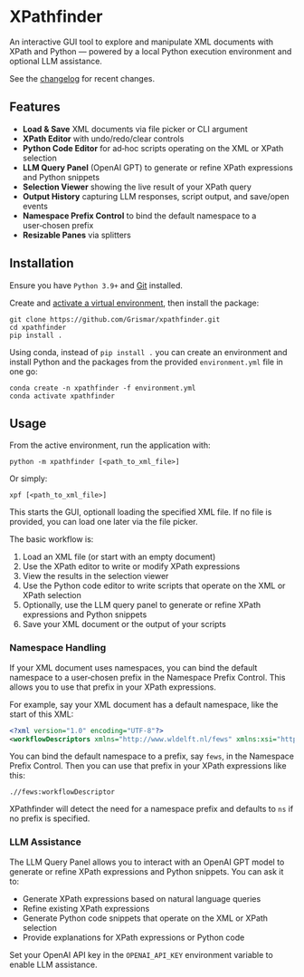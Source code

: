 # XPathfinder

An interactive GUI tool to explore and manipulate XML documents with XPath and Python — powered by a local Python execution environment and optional LLM assistance.

See the [changelog](CHANGELOG.md) for recent changes.

## Features

- **Load & Save** XML documents via file picker or CLI argument  
- **XPath Editor** with undo/redo/clear controls  
- **Python Code Editor** for ad‑hoc scripts operating on the XML or XPath selection  
- **LLM Query Panel** (OpenAI GPT) to generate or refine XPath expressions and Python snippets  
- **Selection Viewer** showing the live result of your XPath query  
- **Output History** capturing LLM responses, script output, and save/open events  
- **Namespace Prefix Control** to bind the default namespace to a user‑chosen prefix  
- **Resizable Panes** via splitters  

## Installation

Ensure you have `Python 3.9+` and [Git][git] installed.

Create and [activate a virtual environment][venv], then install the package:
```
git clone https://github.com/Grismar/xpathfinder.git
cd xpathfinder
pip install .
```

Using conda, instead of `pip install .` you can create an environment and install Python and the packages from the provided `environment.yml` file in one go:
```
conda create -n xpathfinder -f environment.yml
conda activate xpathfinder
```

## Usage
From the active environment, run the application with:
```
python -m xpathfinder [<path_to_xml_file>]
```

Or simply:
```
xpf [<path_to_xml_file>]
```

This starts the GUI, optionall loading the specified XML file. If no file is provided, you can load one later via the file picker.

The basic workflow is:
1. Load an XML file (or start with an empty document)
2. Use the XPath editor to write or modify XPath expressions
3. View the results in the selection viewer
4. Use the Python code editor to write scripts that operate on the XML or XPath selection
5. Optionally, use the LLM query panel to generate or refine XPath expressions and Python snippets
6. Save your XML document or the output of your scripts

### Namespace Handling
If your XML document uses namespaces, you can bind the default namespace to a user‑chosen prefix in the Namespace Prefix Control. This allows you to use that prefix in your XPath expressions.

For example, say your XML document has a default namespace, like the start of this XML:
```xml
<?xml version="1.0" encoding="UTF-8"?>
<workflowDescriptors xmlns="http://www.wldelft.nl/fews" xmlns:xsi="http://www.w3.org/2001/XMLSchema-instance" xsi:schemaLocation="http://www.wldelft.nl/fews  https://fewsdocs.deltares.nl/schemas/version1.0/workflowDescriptors.xsd" version="1.0">
```
You can bind the default namespace to a prefix, say `fews`, in the Namespace Prefix Control. Then you can use that prefix in your XPath expressions like this:
```xpath
.//fews:workflowDescriptor
```
XPathfinder will detect the need for a namespace prefix and defaults to `ns` if no prefix is specified.

### LLM Assistance

The LLM Query Panel allows you to interact with an OpenAI GPT model to generate or refine XPath expressions and Python snippets. You can ask it to:
- Generate XPath expressions based on natural language queries
- Refine existing XPath expressions
- Generate Python code snippets that operate on the XML or XPath selection
- Provide explanations for XPath expressions or Python code

Set your OpenAI API key in the `OPENAI_API_KEY` environment variable to enable LLM assistance.

[git]: https://git-scm.com/
[venv]: https://docs.python.org/3/library/venv.html
